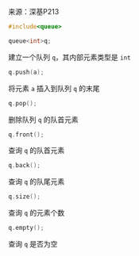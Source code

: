 来源：深基P213

```cpp
#include<queue>
```

```cpp
queue<int>q;
```

建立一个队列 `q`，其内部元素类型是 `int`

```cpp
q.push(a);
```

将元素 `a` 插入到队列 `q` 的末尾

```cpp
q.pop();
```

删除队列 `q` 的队首元素

```cpp
q.front();
```

查询 `q` 的队首元素

```cpp
q.back();
```

查询 `q` 的队尾元素

```cpp
q.size();
```

查询 `q` 的元素个数

```cpp
q.empty();
```

查询 `q` 是否为空